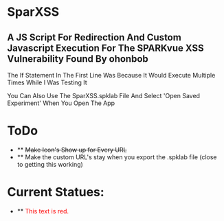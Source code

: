 # SparXSS

## A JS Script For Redirection And Custom Javascript Execution For The SPARKvue XSS Vulnerability Found By ohonbob

The If Statement In The First Line Was Because It Would Execute Multiple Times While I Was Testing It

You Can Also Use The SparXSS.spklab File And Select 'Open Saved Experiment' When You Open The App

# ToDo
- ** ~~Make Icon's Show up for Every URL~~
- ** Make the custom URL's stay when you export the .spklab file (close to getting this working)

# Current Statues:
- ** <span style="color: red;">This text is red.</span>
